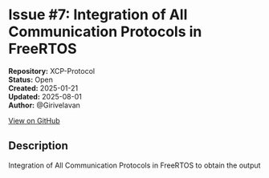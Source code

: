 # Issue #7: Integration of All Communication Protocols in FreeRTOS

**Repository:** XCP-Protocol  
**Status:** Open  
**Created:** 2025-01-21  
**Updated:** 2025-08-01  
**Author:** @Girivelavan  

[View on GitHub](https://github.com/Simtestlab/XCP-Protocol/issues/7)

## Description

Integration of All Communication Protocols in FreeRTOS to obtain the output 